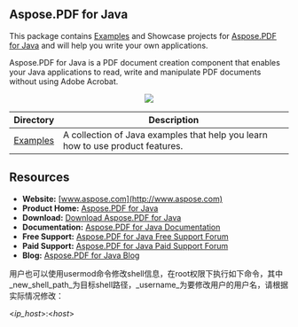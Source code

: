 ## Aspose.PDF for Java

This package contains [Examples](https://github.com/asposepdf/Aspose_Pdf_Java/tree/master/Examples) and Showcase projects for [Aspose.PDF for Java](https://products.aspose.com/pdf/java) and will help you write your own applications.

Aspose.PDF for Java is a PDF document creation component that enables your Java applications to read, write and manipulate PDF documents without using Adobe Acrobat.

<p align="center">

  <a title="Download complete Aspose.PDF for Java source code" href="https://github.com/asposepdf/Aspose_Pdf_Java/archive/master.zip">
	<img src="https://raw.github.com/AsposeExamples/java-examples-dashboard/master/images/downloadZip-Button-Large.png" />
  </a>
</p>

Directory | Description
--------- | -----------
[Examples](https://github.com/asposepdf/Aspose_Pdf_Java/tree/master/Examples)  | A collection of Java examples that help you learn how to use product features.

## Resources

+ **Website:** [www.aspose.com](http://www.aspose.com)
+ **Product Home:** [Aspose.PDF for Java](https://products.aspose.com/pdf/java)
+ **Download:** [Download Aspose.PDF for Java](https://repository.aspose.com/webapp/#/artifacts/browse/tree/General/repo/com/aspose/aspose-pdf)
+ **Documentation:** [Aspose.PDF for Java Documentation](https://docs.aspose.com/display/pdfjava/Home)
+ **Free Support:** [Aspose.PDF for Java Free Support Forum](https://forum.aspose.com/c/pdf)
+ **Paid Support:** [Aspose.PDF for Java Paid Support Forum](https://helpdesk.aspose.com/)
+ **Blog:** [Aspose.PDF for Java Blog](https://blog.aspose.com/category/aspose-products/aspose-pdf-product-family/)

用户也可以使用usermod命令修改shell信息，在root权限下执行如下命令，其中_new\_shell\_path_为目标shell路径，_username_为要修改用户的用户名，请根据实际情况修改：

<_ip\_host_\>:<_host_\>
